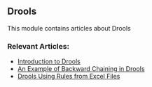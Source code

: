 ## Drools

This module contains articles about Drools

### Relevant Articles:

- [Introduction to Drools](https://www.baeldung.com/drools)
- [An Example of Backward Chaining in Drools](https://www.baeldung.com/drools-backward-chaining)
- [Drools Using Rules from Excel Files](https://www.baeldung.com/drools-excel)
